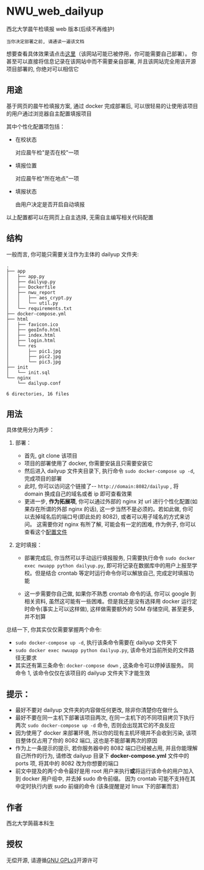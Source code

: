 # NWU_web_dailyup

西北大学晨午检填报 web 版本(后续不再维护)

    当你决定部署之前, 请通读一遍该文档

想要查看具体效果请点击[这里](http://sanqii.top/dailyup/index.html)（该网站可能已被停用，你可能需要自己部署）。 你甚至可以直接将信息记录在该网站中而不需要亲自部署, 并且该网站完全用该开源项目部署的, 你绝对可以相信它

## 用途

基于网页的晨午检填报方案, 通过 docker 完成部署后, 可以很轻易的让使用该项目的用户通过浏览器自主配置填报项目

其中个性化配置项包括：

- 在校状态

  对应晨午检"是否在校"一项

- 填报位置

  对应晨午检"所在地点"一项

- 填报状态

  由用户决定是否开启自动填报

以上配置都可以在网页上自主选择, 无需自主编写相关代码配置

## 结构

一般而言, 你可能只需要关注作为主体的 dailyup 文件夹:

```
.
├── app
│   ├── app.py
│   ├── dailyup.py
│   ├── Dockerfile
│   ├── nwu_report
│   │   ├── aes_crypt.py
│   │   └── util.py
│   └── requirements.txt
├── docker-compose.yml
├── html
│   ├── favicon.ico
│   ├── geoInfo.html
│   ├── index.html
│   ├── login.html
│   └── res
│       ├── pic1.jpg
│       ├── pic2.jpg
│       └── pic3.jpg
├── init
│   └── init.sql
└── nginx
    └── dailyup.conf

6 directories, 16 files
```

## 用法

具体使用分为两步：

1. 部署：

   - 首先, git clone 该项目
   - 项目的部署使用了 docker, 你需要安装且只需要安装它
   - 然后进入 dailyup 文件夹目录下, 执行命令 `sudo docker-compose up -d`, 完成项目的部署
   - 此时, 你可以访问这个链接了-- `http://domain:8082/dailyup` , 将 domain 换成自己的域名或者 ip 即可查看效果
   - 更进一步, **作为拓展项**, 你可以通过外部的 nginx 对 url 进行个性化配置(如果存在所谓的外部 nginx 的话), 这一步当然不是必须的。若如此做, 你可以去掉域名后的端口号(即此处的 8082), 或者可以用子域名的方式来访问。 这需要你对 nginx 有所了解, 可能会有一定的困难, 作为例子, 你可以查看这个[配置文件](./example.conf)

2. 定时填报：

   - 部署完成后, 你当然可以手动运行填报服务, 只需要执行命令 `sudo docker exec nwuapp python dailyup.py`, 即可将记录在数据库中的用户上报至学校。但是结合 crontab 等定时运行命令你可以解放自己, 完成定时填报功能

   - 这一步需要你自己做, 如果你不熟悉 crontab 命令的话, 你可以 google 到相关资料, 虽然这可能有一些困难。但是我还是没有选择用 docker 运行定时命令(事实上可以这样做), 这样做需要额外的 50M 存储空间, 甚至更多, 并不划算

总结一下, 你其实仅仅需要掌握两个命令:

- `sudo docker-compose up -d`, 执行该条命令需要在 dailyup 文件夹下
- `sudo docker exec nwuapp python dailyup.py`, 该命令对当前所处的文件路径无要求
- 其实还有第三条命令: `docker-compose down` , 这条命令可以停掉该服务。 同命令 1, 该命令仅仅在该项目的 dailyup 文件夹下才能生效

## 提示：

- 最好不要对 dailyup 文件夹的内容做任何更改, 除非你清楚你在做什么
- 最好不要在同一主机下部署该项目两次, 在同一主机下的不同项目拷贝下执行两次 `sudo docker-compose up -d` 命令, 否则会出现其它的不良反应
- 因为使用了 docker 来部署环境, 所以你的现有主机环境并不会收到污染, 该项目整体仅占用了你的 8082 端口, 这也是不能部署两次的原因
- 作为上一条提示的提示, 若你服务器中的 8082 端口已经被占用, 并且你能理解自己所作的行为, 请修改 dailyup 目录下 **docker-compose.yml** 文件中的 ports 项, 将其中的 8082 改为你想要的端口
- 前文中提及的两个命令最好是用 root 用户来执行**或**将运行该命令的用户加入到 docker 用户组中, 并去掉 sudo 命令前缀。 因为 crontab 可能不支持在其中定时执行内嵌 sudo 前缀的命令 (该条提醒是对 linux 下的部署而言)

## 作者

西北大学蒟蒻本科生

## 授权

无偿开源, 请遵循[GNU GPLv3](https://www.gnu.org/licenses/gpl-3.0.html)开源许可
